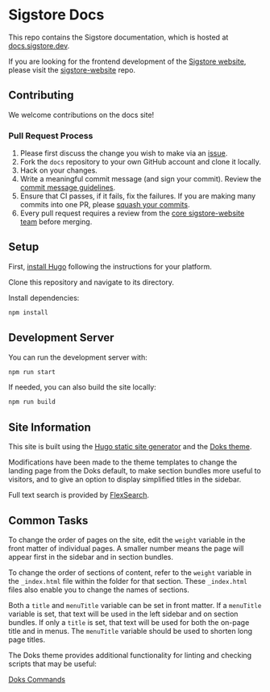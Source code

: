 # Sigstore Docs

This repo contains the Sigstore documentation, which is hosted at [docs.sigstore.dev](https://docs.sigstore.dev/).

If you are looking for the frontend development of the [Sigstore website](https://www.sigstore.dev/), please visit the [sigstore-website](https://github.com/sigstore/sigstore-website) repo. 

## Contributing

We welcome contributions on the docs site!

### Pull Request Process

1. Please first discuss the change you wish to make via an [issue](https://github.com/sigstore/docs/issues).
2. Fork the `docs` repository to your own GitHub account and clone it locally.
3. Hack on your changes.
4. Write a meaningful commit message (and sign your commit). Review the [commit message guidelines](https://github.com/sigstore/sigstore-website/blob/main/CONTRIBUTORS.md#commit-message-guidelines).
5. Ensure that CI passes, if it fails, fix the failures. If you are making many commits into one PR, please [squash your commits](https://github.com/sigstore/sigstore-website/blob/main/CONTRIBUTORS.md#squash-commits).
6. Every pull request requires a review from the [core sigstore-website team](https://github.com/orgs/github.com/sigstore/teams/codeowners-sigstore-website) before merging.

## Setup

First, [install Hugo](https://gohugo.io/installation/) following the instructions for your platform.

Clone this repository and navigate to its directory.

Install dependencies:

```bash
npm install
```

## Development Server

You can run the development server with:

```bash
npm run start
```

If needed, you can also build the site locally:

```bash
npm run build
```

## Site Information

This site is built using the [Hugo static site generator](https://gohugo.io/) and the [Doks theme](https://getdoks.org/).

Modifications have been made to the theme templates to change the landing page from the Doks default, to make section bundles more useful to visitors, and to give an option to display simplified titles in the sidebar.

Full text search is provided by [FlexSearch](https://github.com/nextapps-de/flexsearch).

## Common Tasks

To change the order of pages on the site, edit the `weight` variable in the front matter of individual pages. A smaller number means the page will appear first in the sidebar and in section bundles. 

To change the order of sections of content, refer to the `weight` variable in the `_index.html` file within the folder for that section. These `_index.html` files also enable you to change the names of sections.

Both a `title` and `menuTitle` variable can be set in front matter. If a `menuTitle` variable is set, that text will be used in the left sidebar and on section bundles. If only a `title` is set, that text will be used for both the on-page title and in menus. The `menuTitle` variable should be used to shorten long page titles.

The Doks theme provides additional functionality for linting and checking scripts that may be useful:

[Doks Commands](https://getdoks.org/docs/overview/commands/)




